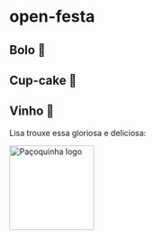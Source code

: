# open-festa

## Bolo 🍰
## Cup-cake 🧁
## Vinho 🍷

Lisa trouxe essa gloriosa e deliciosa: 

<img src="https://scontent.fcau2-1.fna.fbcdn.net/v/t39.30808-6/306859362_407059731578489_3413168253808741969_n.jpg?_nc_cat=106&ccb=1-7&_nc_sid=a2f6c7&_nc_ohc=Hk96tRORyC0AX_eawKm&_nc_ht=scontent.fcau2-1.fna&oh=00_AfDVd3kGKaEcame4S_6__Dm5OG_IUpXG3y9Q-We1027_LQ&oe=651CAC8C" alt="Paçoquinha logo" style="height: 150px; width:150px;"/>
